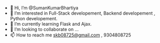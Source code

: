 - 👋 Hi, I’m @SumanKumarBhartiya
- 👀 I’m interested in Full-Stack developement, Backend developement , Python developement.
- 🌱 I’m currently learning Flask and Ajax.
- 💞️ I’m looking to collaborate on ...
- 📫 How to reach me skb08725@gmail.com , 9304808725 


<!---
SumanKumarBhartiya/SumanKumarBhartiya is a ✨ special ✨ repository because its `README.md` (this file) appears on your GitHub profile.
You can click the Preview link to take a look at your changes.
--->
